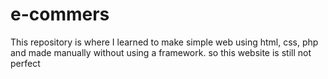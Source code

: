 # e-commers
This repository is where I learned to make simple web using html, css, php and made manually without using a framework. so this website is still not perfect

